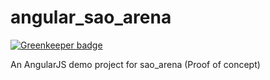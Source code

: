 # angular_sao_arena

[![Greenkeeper badge](https://badges.greenkeeper.io/mmaines16/angular_sao_arena.svg)](https://greenkeeper.io/)

An AngularJS demo project for sao_arena (Proof of concept)
